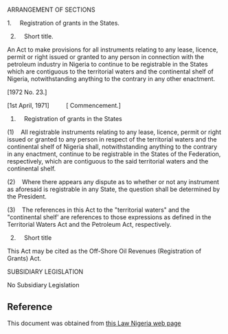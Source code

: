 # 

ARRANGEMENT OF SECTIONS

1.     Registration of grants in the States.

2.     Short title.

An Act to make provisions for all instruments relating to any lease, licence, permit or right issued or granted to any person in connection with the petroleum industry in Nigeria to continue to be registrable in the States which are contiguous to the territorial waters and the continental shelf of Nigeria, notwithstanding anything to the contrary in any other enactment.

[1972 No. 23.]

[1st April, 1971]          [ Commencement.]

1.     Registration of grants in the States

(1)    All registrable instruments relating to any lease, licence, permit or right issued or granted to any person in respect of the territorial waters and the continental shelf of Nigeria shall, notwithstanding anything to the contrary in any enactment, continue to be registrable in the States of the Federation, respectively, which are contiguous to the said territorial waters and the continental shelf.

(2)    Where there appears any dispute as to whether or not any instrument as aforesaid is registrable in any State, the question shall be determined by the President.

(3)    The references in this Act to the "territorial waters" and the "continental shelf' are references to those expressions as defined in the Territorial Waters Act and the Petroleum Act, respectively.

2.     Short title

This Act may be cited as the Off-Shore Oil Revenues (Registration of Grants) Act.

SUBSIDIARY LEGISLATION

No Subsidiary Legislation

## Reference

This document was obtained from [this Law Nigeria web page](http://www.lawnigeria.com/LFN/O/Off-Shore-Oil-Revenues%28Registration-of-Grants%29Act.php)